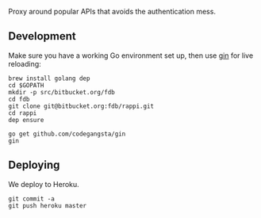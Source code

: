Proxy around popular APIs that avoids the authentication mess.

## Development

Make sure you have a working Go environment set up, then use [gin](https://github.com/codegangsta/gin) for live reloading:

    brew install golang dep
    cd $GOPATH
    mkdir -p src/bitbucket.org/fdb
    cd fdb
    git clone git@bitbucket.org:fdb/rappi.git
    cd rappi
    dep ensure

    go get github.com/codegangsta/gin
    gin

## Deploying

We deploy to Heroku.

    git commit -a
    git push heroku master

